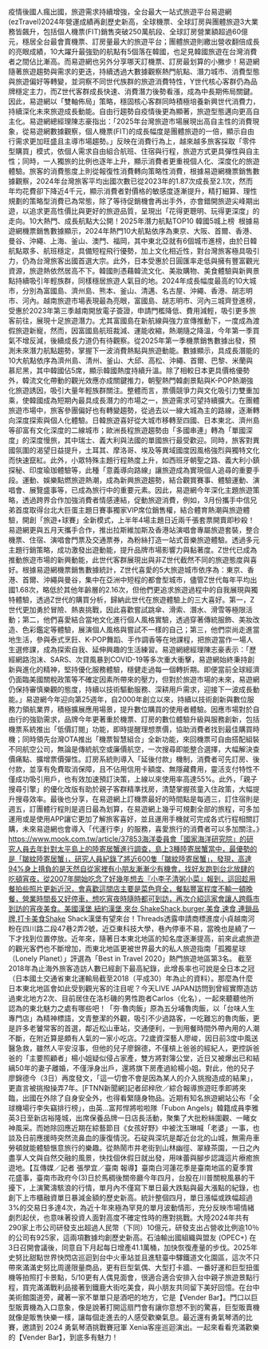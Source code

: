 疫情後國人瘋出國，旅遊需求持續增強，全台最大一站式旅遊平台易遊網(ezTravel)2024年營運成績再創歷史新高，全球機票、全球訂房與團體旅遊3大業務皆飆升，包括個人機票(FIT)銷售突破250萬航段、全球訂房營業額超過60億元，穩居全台最會賣機票、訂房量最大的旅遊平台；團體旅遊則繳出營收翻倍成長的亮眼成績，10大躍升最強勁的航點有5個落在韓國，也足見韓國旅遊在台灣消費者之間佔比漸高。而易遊網也另外分享哪天訂機票、訂房最划算的小撇步！易遊網隨著旅遊趨勢與需求的更迭，持續透過大數據觀察熱門航點、潛力城市、消費型態與旅遊偏好等轉變，並洞察不同世代族群的旅遊消費特性，Y世代核心客群仍為品牌穩定主力，而Z世代客群成長快速、消費潛力後勢看漲，成為中長期佈局關鍵。因此，易遊網以「雙軸佈局」策略，穩固核心客群同時積極培養新興世代消費力，持續深化未來旅遊成長動能。自由行趨勢自疫情後更為顯著，旅遊型態邁向更高自主化。易遊網總經理陳志豪指出：「2025年台灣旅遊市場展現出高自主性的消費現象，從易遊網數據觀察，個人機票(FIT)的成長幅度是團體旅遊的一倍，顯示自由行需求更加旺盛且主導市場趨勢。」反映在消費行為上，越來越多旅客採取「零件型購買」模式，依個人需求自由組合航班、住宿與行程，旅遊方式更具彈性與自主性；同時，一人獨旅的比例也逐年上升，顯示消費者更重視個人化、深度化的旅遊體驗。旅客的消費態度上則從報復性消費轉向策略性消費，根據易遊網機票銷售數據觀察，2024年台灣旅客平均出國次數已從2023年的1.87次成長至2.1次，然而年均花費卻下降近4千元，顯示消費者對價格的敏感度逐漸提升，精打細算、理性規劃的策略型消費已為常態，除了等待促銷機會再出手外，亦會錯開旅遊尖峰期出遊，以追求更高性價比與更好的旅遊品質，呈現出「花得更聰明、玩得更深度」的走向。10大熱門、成長航點大公開！2025年潛力航點TOP10 韓國5城上榜  根據易遊網機票銷售數據顯示，2024年熱門10大航點依序為東京、大阪、首爾、香港、曼谷、沖繩、上海、釜山、澳門、福岡，其中東北亞就有6個城市進榜，由於日韓航點眾多、航班穩定，具備短程飛行優勢，加上文化相近性，對台灣旅客極具吸引力，仍為台灣旅客出國首選大宗。此外，日本受惠於日圓匯率走低與擁有豐富觀光資源，旅遊熱依然居高不下。韓國則憑藉韓流文化、美妝購物、美食體驗與新興景點持續吸引年輕族群，同樣穩居旅遊人氣目的地。2024年成長幅度最高的10大城市，分別為富國島、濟州島、熊本、釜山、清邁、名古屋、沖繩、香港、胡志明市、河內。越南旅遊市場表現最為亮眼，富國島、胡志明市、河內三城齊登進榜，受惠於2023年第三季越南開放電子簽證，申請門檻降低、費用減輕，吸引更多旅客前往，展現十足旅遊潛力。尤其富國島在新航線與強力宣傳推動下，一度成為渡假旅遊新寵，然而，因富國島航班裁減、運能收縮，熱潮隨之降溫，今年第一季買氣不增反減，後續成長力道仍有待觀察。從2025年第一季機票銷售數據出發，預測未來潛力航點趨勢，掌握下一波消費熱點與旅遊動能。數據顯示，具成長潛能的10大航點依序為濟州島、清州、釜山、大邱、高松、沖繩、首爾、巴黎、米蘭與慕尼黑，其中韓國佔5席，顯示韓國熱度持續升溫。除了相較日本更具價格優勢外，韓流文化帶動的觀光效應亦成關鍵推力，朝聖熱門韓劇景點與K-POP熱潮強化旅遊誘因，吸引大量年輕族群關注。整體而言，票價競爭力與文化吸引力雙重加乘，使韓國成為短期內最具成長潛力的市場之一，旅遊需求可望持續擴大。在團體旅遊市場中，旅客參團偏好也有轉變趨勢，從過去以一線大城為主的路線，逐漸轉向深度探索與個人化體驗。日韓旅遊喜好從大城市移轉至四國、日本東北、濟州島等卻富有文化深度的二線城市；歐洲長程旅遊趨勢由「多國串連」轉為「單國深度」的深度慢旅，其中瑞士、義大利與法國的單國旅行最受歡迎。同時，旅客對異國氛圍的渴望日益提升，土耳其、摩洛哥、埃及等異域國度因風格強烈與獨特文化而快速竄紅。此外，小眾特殊主題行程熱度上升，如西班牙朝聖之路、義大利小鎮探秘、印度瑜珈體驗等，此種「意義導向路線」讓旅遊成為實現個人追尋的重要手段。運動、娛樂點燃旅遊熱潮，成為新興旅遊趨勢，結合觀賞賽事、體驗運動、演唱會、展覽盛事等，已成為旅行中的重要元素。因此，易遊網今年深化主題旅遊策略，透過跨界合作加強消費者情感連結，促動旅遊消費，例如，3月份攜手中信兄弟首度取得台北大巨蛋主題日賽事獨家VIP席位銷售權，結合體育熱潮與旅遊體驗，開創「旅遊+球賽」全新模式，上半年4場主題日近兩千張套票開賣即秒殺！易遊網更與五月天攜手合作，推出拉斯維加斯及香港站演唱會專屬旅遊套裝，整合機票、住宿、演唱會門票及交通票券，為粉絲打造一站式音樂旅遊體驗。透過多元主題行銷策略，成功激發出遊動能，提升品牌市場影響力與黏著度。Z世代已成為推動旅遊市場的新興動能，此世代客群展現出與非Z世代截然不同的旅遊態度與喜好。根據易遊網機票銷售數據統計，Z世代喜愛的5大旅遊城市依序為：東京、香港、首爾、沖繩與曼谷，集中在亞洲中短程的都會型城市，儘管Z世代每年平均出國1.68次，略低於其他年齡層的2.16次，但他們更追求旅遊過程中的自我展現與獨特體驗，透過Z世代的購買分析，歸納此世代在旅遊體驗上的三大喜好。第一，Z世代更加勇於冒險、熱衷挑戰，因此喜歡嘗試跳傘、滑索、潛水、滑雪等極限活動；第二，他們喜愛結合當地文化進行個人風格實驗，透過穿著傳統服飾、美妝改造、色彩鑑定等體驗，展演個人風格與嘗試不一樣的自己；第三，他們崇尚走進當地生活，參與泰式烹飪、K-POP舞蹈、手作調香等在地課程，把旅遊當作一場人生選修課，成為探索自我、延伸興趣的生活練習。易遊網總經理陳志豪表示：「歷經網路泡沫、SARS、次貸風暴到COVID-19等多次重大衝擊，易遊網始終秉持創新與進化的精神，堅持優化服務體驗，穩健走過每一個轉折期。即便當前全球經濟仍面臨美國關稅政策等不確定因素所帶來的壓力，但對於旅遊市場的未來，易遊網仍保持審慎樂觀的態度，持續以技術驅動服務、深耕用戶需求，迎接下一波成長動能。」易遊網今年迎向第25週年，自2000年創立以來，持續以技術創新與數位服務力領航業界，積極擴展應用場景，提升數位購買的使用者體驗。因應市場對於自由行的強勁需求，品牌今年更著重於機票、訂房的數位體驗升級與服務創新，包括機票系統推出「低價訂閱」功能，即時提醒理想票價，協助消費者找到最佳購買時機；同時領先台灣OTA推出「機票智慧組合」全新功能，來回機票可自由搭配組裝不同航空公司，無論是傳統航空或廉價航空，一次搜尋即能整合選擇，大幅解決查價痛點、擴增票價彈性。訂房系統則導入「延後付款」機制，消費者可先訂房、後付款，並享有免費取消保障，且不佔用信用卡額度、無隱藏費用，靈活支付特性不僅成功吸引用戶，也有效加速預訂決策，上線以來使用率高達55%。此外，「親子搜尋引擎」的優化改版有助於親子客群精準找房，清楚掌握孩童入住政策，大幅提升搜尋效率。最後也分享，在易遊網上訂機票最好的時間點是每週三，訂住宿則是週五，訂團體行程則是週日最為划算，在易遊網上幾乎可規劃全部的旅程，可多加運用或是使用APP讓它更加了解旅客喜好，並且運用手機就可完成各式行程相關訂購，未來易遊網也會導入「代運行李」的服務，喜愛旅行的消費者可以多加關注。》https://www.mook.com.tw/article/37853海洋委員會「國家海洋研究院」的研究人員去年針對太平島上的陸寄居蟹進行調查，島上3種陸寄居蟹當中，最優勢的是「皺紋陸寄居蟹」，研究人員紀錄了將近600隻「皺紋陸寄居蟹」，發現，高達94%身上揹負的是天然自從家裡有小朋友漸漸少有機會，找好友跑到台北放肆的吃頓宵夜，從2007年開始吃念了好幾年想去『小李子清粥小菜』報到，這回趁用餐拍些照片更新近況，會喜歡這間店主要是菜色齊全，餐點豐富程度不輸一頓晚餐，營業時間長又好停車，想吃宵夜時隨時都可到訪，再次介紹這家會讓人跨縣市到訪的宵夜美食。美國漢堡,紐約漢堡,來台,ShakeShack,burger,美食,速食,連鎖品牌,打卡美食Shake Shack漢堡有望來台！Threads透露申請商標進度小貞越南河粉在四川路二段47巷2弄2號，近亞東科技大學，巷內停車不易，當晚也是繞了一下才找到位置停放。近年來，隨著日本東北地區的知名度逐漸提高，前來此處旅遊的觀光客們也不斷增加，而東北地區更被世界最大的私人旅遊指南「孤獨星球（Lonely Planet）」評選為「Best in Travel 2020」熱門旅遊地區第3名。 截至2018年為止海外旅客造訪人數已經創下最高紀錄，此增長率也可說是全日本之冠（日本國土交通省東北運輸局截至2018（平成30）年為止的資料）。那麼為什麼日本東北地區會如此受到觀光客的注目呢？今天LIVE JAPAN訪問到曾經實際造訪過東北地方2次、目前居住在洛杉磯的男性跑者Carlos（化名），一起來聽聽他所認為的東北魅力之處有哪些吧！「夯·魯肉飯」原為五分埔魯肉飯，以「台味人生專門店」為精神標語，文青整潔的外觀，吸引不少過路客，一吃難忘的魯肉飯，更是許多老饕常客的首選，鄰近松山車站，交通便利，一到用餐時間外帶內用的人潮不斷，在附近算是頗有人氣的一家小吃店。72歲資深藝人廖峻，因日前3度中風送醫急救，雖然人平安沒事，但他的兒子廖錦德，不僅槓上爸爸的經紀人，更控訴爸爸的「主要照顧者」楊小姐疑似侵占家產，雙方將對簿公堂，近日又被爆出已和結縭50年的妻子離婚，不僅淨身出戶，還將旗下房產過給楊小姐。對此，他的兒子廖錦德今（3日）再度發文，「這一切會不會是因為某人的介入挑撥造成的結果」，更直言被挑撥操弄7年。[FTNN新聞網]記者邱梓欣／綜合報導旅遊旺季即將來臨，出國在外除了自身安全外，也得看緊隨身物品。近期有知名旅遊網站公布「全球機場行李失竊排行榜」，由英...富邦悍將啦啦隊「Fubon Angels」韓籍成員李雅英3日至新店裕隆城，出席保養品牌一日店長活動，聚集了大批粉絲圍觀、一睹女神風采。而她除回應近期在綜藝節目《女孩好野》中被沈玉琳喊「老婆」一事，也談及日前應援時突然流鼻血的康復情況。石碇與深坑是鄰近台北的山城，無需舟車勞頓就能體驗愜意旅行的樂趣。從熱鬧市井老街到山林幽徑、翠綠茶園，一日之內盡享人文與自然交融的風景，快找個休假日就出發，用味蕾與腳步認識這片療癒旅遊地。【互傳媒／記者 張學宜／臺南 報導】臺南白河蓮花季是臺南地區的夏季賞花盛事，臺南市政府今(3)日於馬稠後關帝廳今年四月，台股在川普關稅風暴的干擾下，上演驚濤駭浪的行情，單月內不僅寫下單日最大跌點與最大漲點的紀錄，也創下上市櫃融資單日暴減金額的歷史新高。統計整個四月，單日漲幅或跌幅超過3%的交易日多達4次，為近十年來極為罕見的單月波動情形，充分反映市場情緒劇烈起伏，也意味著投資人面對高度不確定性時的應對挑戰。大陸2024年共有290家上市公司研發支出超過人民幣（下同）10億元，研發支出占營收比例逾10％的公司有925家，這兩項數據均創歷史新高。石油輸出國組織與盟友 (OPEC+) 在3日召開會議後，同意自下月起每日增產41.1萬桶，加快恢復產量的步伐。2025年史努比甜點世界快閃店巡迴到台中火車站並且進駐臺中驛鐵道文化園區，這次不只帶來滿滿史努比周邊限量商品，更有巨型氣偶、大型打卡牆、一番好運和巨型扭蛋機等拍照打卡景點，5/10更有人偶見面會，很適合適合安排入台中親子旅遊景點行程，買完滿滿戰利品接著到鐵鹿大街吃美食，與小朋友共同留下美好回憶。在台中美術館園道旁，藏著一家不單單只是酒吧的地方，它是【Vender Bar】。門口以巨型販賣機為入口意象，像是說著打開這扇門會有讓你意想不到的驚喜，巨型販賣機就像是販售快樂一樣，讓每個走進去的人感受歡樂氣息。最近還有勇氣琴酒的比賽，邀請到 2024 勇氣琴酒挑戰賽冠軍 Xenia客座巡迴演出。一起來看看充滿歡樂的【Vender Bar】，到底多有魅力！
